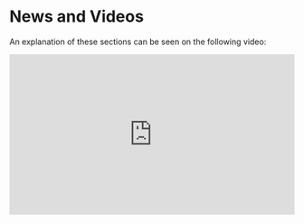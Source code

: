 # News and Videos

An explanation of these sections can be seen on the following video:

<div style="padding:56.25% 0 0 0;position:relative;"><iframe src="https://player.vimeo.com/video/398810098" style="position:absolute;top:0;left:0;width:100%;height:100%;" frameborder="0" allow="autoplay; fullscreen" allowfullscreen></iframe></div><script src="https://player.vimeo.com/api/player.js"></script>